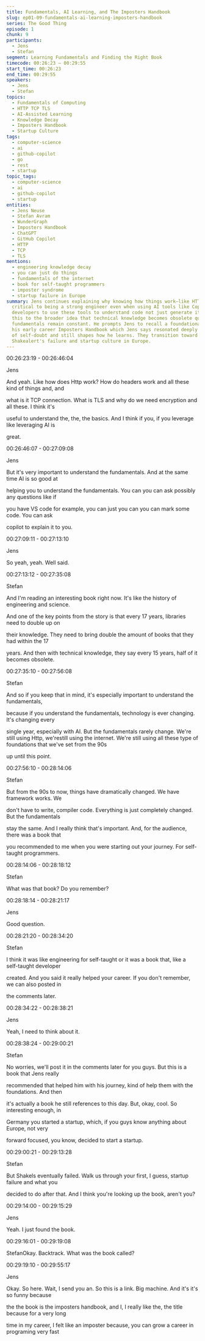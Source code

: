 ```yaml
---
title: Fundamentals, AI Learning, and The Imposters Handbook
slug: ep01-09-fundamentals-ai-learning-imposters-handbook
series: The Good Thing
episode: 1
chunk: 9
participants:
  - Jens
  - Stefan
segment: Learning Fundamentals and Finding the Right Book
timecode: 00:26:23 – 00:29:55
start_time: 00:26:23
end_time: 00:29:55
speakers:
  - Jens
  - Stefan
topics:
  - Fundamentals of Computing
  - HTTP TCP TLS
  - AI-Assisted Learning
  - Knowledge Decay
  - Imposters Handbook
  - Startup Culture
tags:
  - computer-science
  - ai
  - github-copilot
  - go
  - rest
  - startup
topic_tags:
  - computer-science
  - ai
  - github-copilot
  - startup
entities:
  - Jens Neuse
  - Stefan Avram
  - WunderGraph
  - Imposters Handbook
  - ChatGPT
  - GitHub Copilot
  - HTTP
  - TCP
  - TLS
mentions:
  - engineering knowledge decay
  - you can just do things
  - fundamentals of the internet
  - book for self-taught programmers
  - imposter syndrome
  - startup failure in Europe
summary: Jens continues explaining why knowing how things work—like HTTP TLS and TCP—is
  critical to being a strong engineer even when using AI tools like Copilot. He encourages
  developers to use these tools to understand code not just generate it. Stefan connects
  this to the broader idea that technical knowledge becomes obsolete quickly while
  fundamentals remain constant. He prompts Jens to recall a foundational book from
  his early career Imposters Handbook which Jens says resonated deeply during times
  of self-doubt and still shapes how he learns. They transition toward discussing
  Shakealert's failure and startup culture in Europe.
---
```



00:26:23:19 - 00:26:46:04

Jens

And yeah. Like how does Http work? How do headers work and all these kind of things and, and

what is it TCP connection. What is TLS and why do we need encryption and all these. I think it's

useful to understand the, the, the basics. And I think if you, if you leverage like leveraging AI is

great.

00:26:46:07 - 00:27:09:08

Jens

But it's very important to understand the fundamentals. And at the same time AI is so good at

helping you to understand the fundamentals. You can you can ask possibly any questions like if

you have VS code for example, you can just you can you can mark some code. You can ask

copilot to explain it to you.

00:27:09:11 - 00:27:13:10

Jens

So yeah, yeah. Well said.

00:27:13:12 - 00:27:35:08

Stefan

And I'm reading an interesting book right now. It's like the history of engineering and science.

And one of the key points from the story is that every 17 years, libraries need to double up on

their knowledge. They need to bring double the amount of books that they had within the 17

years. And then with technical knowledge, they say every 15 years, half of it becomes obsolete.

00:27:35:10 - 00:27:56:08

Stefan

And so if you keep that in mind, it's especially important to understand the fundamentals,

because if you understand the fundamentals, technology is ever changing. It's changing every

single year, especially with AI. But the fundamentals rarely change. We're still using Http, we'restill using the internet. We're still using all these type of foundations that we've set from the 90s

up until this point.

00:27:56:10 - 00:28:14:06

Stefan

But from the 90s to now, things have dramatically changed. We have framework works. We

don't have to write, compiler code. Everything is just completely changed. But the fundamentals

stay the same. And I really think that's important. And, for the audience, there was a book that

you recommended to me when you were starting out your journey. For self-taught programmers.

00:28:14:06 - 00:28:18:12

Stefan

What was that book? Do you remember?

00:28:18:14 - 00:28:21:17

Jens

Good question.

00:28:21:20 - 00:28:34:20

Stefan

I think it was like engineering for self-taught or it was a book that, like a self-taught developer

created. And you said it really helped your career. If you don't remember, we can also posted in

the comments later.

00:28:34:22 - 00:28:38:21

Jens

Yeah, I need to think about it.

00:28:38:24 - 00:29:00:21

Stefan

No worries, we'll post it in the comments later for you guys. But this is a book that Jens really

recommended that helped him with his journey, kind of help them with the foundations. And then

it's actually a book he still references to this day. But, okay, cool. So interesting enough, in

Germany you started a startup, which, if you guys know anything about Europe, not very

forward focused, you know, decided to start a startup.

00:29:00:21 - 00:29:13:28

Stefan

But Shakels eventually failed. Walk us through your first, I guess, startup failure and what you

decided to do after that. And I think you're looking up the book, aren't you?

00:29:14:00 - 00:29:15:29

Jens

Yeah. I just found the book.

00:29:16:01 - 00:29:19:08

StefanOkay. Backtrack. What was the book called?

00:29:19:10 - 00:29:55:17

Jens

Okay. So here. Wait, I send you an. So this is a link. Big machine. And it's it's so funny because

the the book is the imposters handbook, and I, I really like the, the title because for a very long

time in my career, I felt like an imposter because, you can grow a career in programing very fast

